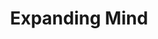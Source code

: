 ---
title:         "Expanding Mind"
description:   "Progressiveradionetwork.com presents Expanding Mind with Erik Davis. He explores the culture of consciousness: magic, spirituality, psychology, technology."
url-thumbnail: "http://imglogo.podbean.com/image-logo/276613/Erik_Davis_AlbumArt2.jpg"
url-rss:       "http://feeds.feedburner.com/ExpandingMindPodcast"
url-web:       "http://expandingmind.podbean.com/"
url-itunes:    "https://itunes.apple.com/us/podcast/expanding-mind/id365770501?mt=2&uo=4"
tags:          [fringe,interview,spirituality]
---